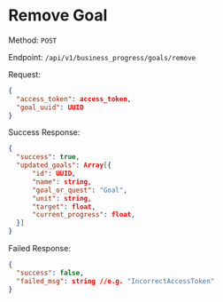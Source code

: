 # Remove Goal

Method: `POST`

Endpoint: `/api/v1/business_progress/goals/remove`

Request:

```json
{
  "access_token": access_token,
  "goal_uuid": UUID
}
```

Success Response:

```json
{
  "success": true,
  "updated_goals": Array[{
      "id": UUID,
      "name": string,
      "goal_or_quest": "Goal",
      "unit": string,
      "target": float,
      "current_progress": float,
  }]
}
```

Failed Response:

```json
{
  "success": false,
  "failed_msg": string //e.g. "IncorrectAccessToken"
}
```
